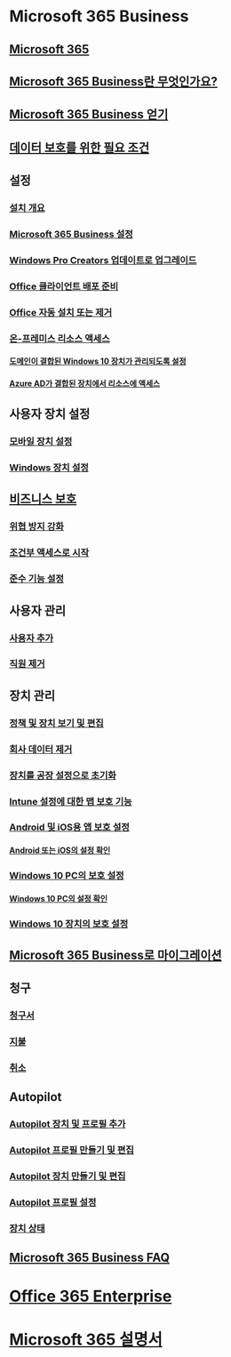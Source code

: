 # Microsoft 365 Business
## [Microsoft 365](index.md)
## [Microsoft 365 Business란 무엇인가요?](microsoft-365-business-overview.md)
## [Microsoft 365 Business 얻기](sign-up.md)
## [데이터 보호를 위한 필요 조건](pre-requisites-for-data-protection.md)
## 설정
### [설치 개요](set-up-overview.md)
### [Microsoft 365 Business 설정](set-up.md)
### [Windows Pro Creators 업데이트로 업그레이드](upgrade-to-windows-pro-creators-update.md)
### [Office 클라이언트 배포 준비](prepare-for-office-client-deployment.md)
### [Office 자동 설치 또는 제거](auto-install-or-uninstall-office.md)
### [온-프레미스 리소스 액세스]()
#### [도메인이 결합된 Windows 10 장치가 관리되도록 설정](manage-windows-devices.md)
#### [Azure AD가 결합된 장치에서 리소스에 액세스](access-resources.md)
## 사용자 장치 설정
### [모바일 장치 설정](set-up-mobile-devices.md)
### [Windows 장치 설정](set-up-windows-devices.md)
## [비즈니스 보호](security-features.md)
### [위협 방지 강화](increase-threat-protection.md)
### [조건부 액세스로 시작](set-up-conditional-access-policies.md)
### [준수 기능 설정](set-up-compliance.md)
## 사용자 관리
### [사용자 추가](add-users-m365b.md)
### [직원 제거](/Office365/Admin/add-users/remove-former-employee?toc=/microsoft-365/business/toc.json&bc=/microsoft-365/business/breadcrumb/toc.json)
## 장치 관리
### [정책 및 장치 보기 및 편집](view-policies-and-devices.md)
### [회사 데이터 제거](remove-company-data.md)
### [장치를 공장 설정으로 초기화](reset-devices-to-factory-settings.md)
### [Intune 설정에 대한 맵 보호 기능](map-protection-features-to-intune-settings.md)
### [Android 및 iOS용 앱 보호 설정](app-protection-settings-for-android-and-ios.md)
#### [Android 또는 iOS의 설정 확인](validate-settings-on-android-or-ios.md)
### [Windows 10 PC의 보호 설정](protection-settings-for-windows-10-pcs.md)
#### [Windows 10 PC의 설정 확인](validate-settings-on-windows-10-pcs.md)
### [Windows 10 장치의 보호 설정](protection-settings-for-windows-10-devices.md)
## [Microsoft 365 Business로 마이그레이션](migrate-to-microsoft-365-business.md)
## 청구
### [청구서](/Office365/Admin/subscriptions-and-billing/view-your-bill-or-invoice?toc=/microsoft-365/business/toc.json&bc=/microsoft-365/business/breadcrumb/toc.json)
### [지불](/Office365/Admin/subscriptions-and-billing/pay-for-your-subscription?toc=/microsoft-365/business/toc.json&bc=/microsoft-365/business/breadcrumb/toc.json)
### [취소](/Office365/Admin/subscriptions-and-billing/cancel-your-subscription?toc=/microsoft-365/business/toc.json&bc=/microsoft-365/business/breadcrumb/toc.json)
## Autopilot
### [Autopilot 장치 및 프로필 추가](add-autopilot-devices-and-profile.md)
### [Autopilot 프로필 만들기 및 편집](create-and-edit-autopilot-profiles.md)
### [Autopilot 장치 만들기 및 편집](create-and-edit-autopilot-devices.md)
### [Autopilot 프로필 설정](autopilot-profile-settings.md)
### [장치 상태](device-states.md)
## [Microsoft 365 Business FAQ](support/microsoft-365-business-faqs.md)
# [Office 365 Enterprise](https://docs.microsoft.com/office365/enterprise)
# [Microsoft 365 설명서](https://docs.microsoft.com/microsoft-365)